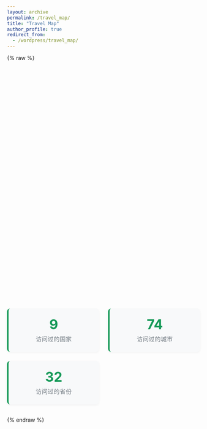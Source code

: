```yaml
---
layout: archive
permalink: /travel_map/
title: "Travel Map"
author_profile: true
redirect_from:
  - /wordpress/travel_map/
---
```


{% raw %}
<div id="map" style="height:600px; width:100%;"></div>

<div class="map-stats">
    <div class="stat-card">
        <div class="stat-number">9</div>
        <div class="stat-label">访问过的国家</div>
    </div>
    <div class="stat-card">
        <div class="stat-number">74</div>
        <div class="stat-label">访问过的城市</div>
    </div>
    <div class="stat-card">
        <div class="stat-number">32</div>
        <div class="stat-label">访问过的省份</div>
    </div>
</div>

<style>
    .map-stats {
        display: grid;
        grid-template-columns: repeat(auto-fit, minmax(200px, 1fr));
        gap: 1.5rem;
        margin: 2rem 0;
    }
    
    .stat-card {
        background: #f8f9fa;
        padding: 1.5rem;
        border-radius: 8px;
        text-align: center;
        border-left: 4px solid #159957;
        box-shadow: 0 2px 6px rgba(0, 0, 0, 0.05);
    }
    
    .stat-number {
        font-size: 2.2rem;
        font-weight: bold;
        color: #159957;
        margin-bottom: 0.5rem;
        line-height: 1;
    }
    
    .stat-label {
        font-size: 0.95rem;
        color: #6c757d;
        text-transform: uppercase;
        letter-spacing: 0.5px;
    }
</style>

<!-- Leaflet CSS -->
<link rel="stylesheet" href="https://unpkg.com/leaflet/dist/leaflet.css" />

<!-- Leaflet JS -->
<script src="https://unpkg.com/leaflet/dist/leaflet.js"></script>

<script>
  document.addEventListener("DOMContentLoaded", function() {
    var map = L.map('map').setView([35, 105], 4);

    L.tileLayer('https://{s}.tile.openstreetmap.org/{z}/{x}/{y}.png', {
      attribution: '&copy; OpenStreetMap contributors'
    }).addTo(map);

    // 国内
    // 黑龙江
    L.marker([52.9736, 122.5370]).addTo(map).bindPopup("漠河");
    L.marker([45.8038, 126.5349]).addTo(map).bindPopup("哈尔滨");
    // 吉林
    L.marker([42.8915, 129.5150]).addTo(map).bindPopup("延吉");
    // 辽宁
    L.marker([38.9140, 121.6147]).addTo(map).bindPopup("大连");
    // 河北
    L.marker([40.9518, 117.9392]).addTo(map).bindPopup("承德");
    L.marker([39.9411, 119.5996]).addTo(map).bindPopup("秦皇岛");
    // 北京
    L.marker([39.9042, 116.4074]).addTo(map).bindPopup("北京");
    // 天津
    L.marker([39.3434, 117.3616]).addTo(map).bindPopup("天津");
    // 内蒙古
    L.marker([42.2579, 118.9568]).addTo(map).bindPopup("赤峰");
    L.marker([43.9333, 116.0833]).addTo(map).bindPopup("锡林格勒");
    // 山西
    L.marker([40.1138, 113.3001]).addTo(map).bindPopup("大同");
    // 山东
    L.marker([36.6683, 117.0209]).addTo(map).bindPopup("济南");
    L.marker([36.0671, 120.3826]).addTo(map).bindPopup("青岛");
    // 河南
    L.marker([34.6197, 112.4540]).addTo(map).bindPopup("洛阳");
    // 江苏
    L.marker([32.0603, 118.7969]).addTo(map).bindPopup("南京");
    L.marker([31.2989, 120.5853]).addTo(map).bindPopup("苏州");
    L.marker([31.4912, 120.3120]).addTo(map).bindPopup("无锡");
    L.marker([31.7723, 119.9747]).addTo(map).bindPopup("常州");
    L.marker([32.3935, 119.4129]).addTo(map).bindPopup("扬州");
    L.marker([33.4996, 119.0153]).addTo(map).bindPopup("淮安");
    // 上海
    L.marker([31.2304, 121.4737]).addTo(map).bindPopup("上海");
    // 浙江
    L.marker([30.2741, 120.1551]).addTo(map).bindPopup("杭州");
    L.marker([29.9850, 122.2072]).addTo(map).bindPopup("舟山");
    // 安徽
    L.marker([31.8206, 117.2272]).addTo(map).bindPopup("合肥");
    L.marker([29.7139, 118.2936]).addTo(map).bindPopup("黄山");
    // 福建
    L.marker([24.4798, 118.0895]).addTo(map).bindPopup("厦门");
    L.marker([24.8739, 118.6756]).addTo(map).bindPopup("泉州");
    // 广东
    L.marker([23.1291, 113.2644]).addTo(map).bindPopup("广州");
    L.marker([22.5431, 114.0579]).addTo(map).bindPopup("深圳");
    L.marker([23.0215, 113.1214]).addTo(map).bindPopup("佛山");
    // 香港
    L.marker([22.3193, 114.1694]).addTo(map).bindPopup("香港");
    // 澳门
    L.marker([22.1987, 113.5439]).addTo(map).bindPopup("澳门");
    // 广西
    L.marker([24.3141, 109.4280]).addTo(map).bindPopup("柳州");
    L.marker([25.2736, 110.2905]).addTo(map).bindPopup("桂林");
    L.marker([21.4850, 109.1200]).addTo(map).bindPopup("北海");
    // 海南
    L.marker([20.0440, 110.1999]).addTo(map).bindPopup("海口");
    L.marker([18.2528, 109.5119]).addTo(map).bindPopup("三亚");
    // 湖北
    L.marker([30.5928, 114.3055]).addTo(map).bindPopup("武汉");
    L.marker([30.6970, 111.2908]).addTo(map).bindPopup("宜昌");
    L.marker([31.0355, 112.2044]).addTo(map).bindPopup("荆门");
    L.marker([31.4889, 110.6749]).addTo(map).bindPopup("神农架");
    // 湖南
    L.marker([28.2282, 112.9388]).addTo(map).bindPopup("长沙");
    L.marker([29.1171, 110.4792]).addTo(map).bindPopup("张家界");
    L.marker([28.3056, 109.7097]).addTo(map).bindPopup("吉首");
    // 江西
    L.marker([28.6820, 115.8579]).addTo(map).bindPopup("南昌");
    L.marker([29.7053, 116.0019]).addTo(map).bindPopup("九江");
    L.marker([27.6229, 113.8598]).addTo(map).bindPopup("萍乡");
    // 四川
    L.marker([30.5728, 104.0668]).addTo(map).bindPopup("成都");
    // 重庆
    L.marker([29.5630, 106.5516]).addTo(map).bindPopup("重庆");
    // 贵州
    L.marker([26.6470, 106.6302]).addTo(map).bindPopup("贵阳");
    L.marker([26.7081, 107.9862]).addTo(map).bindPopup("凯里");
    // 云南
    L.marker([25.0389, 102.7186]).addTo(map).bindPopup("昆明");
    L.marker([25.6065, 100.2250]).addTo(map).bindPopup("大理");
    L.marker([26.8721, 100.2330]).addTo(map).bindPopup("丽江");
    // 陕西
    L.marker([34.3416, 108.9398]).addTo(map).bindPopup("西安");
    // 宁夏
    L.marker([38.4872, 106.2309]).addTo(map).bindPopup("银川");
    // 甘肃
    L.marker([40.1421, 94.6620]).addTo(map).bindPopup("敦煌");
    L.marker([39.8028, 98.2770]).addTo(map).bindPopup("嘉峪关");
    L.marker([38.9329, 100.4500]).addTo(map).bindPopup("张掖");
    // 青海
    L.marker([36.6171, 101.7782]).addTo(map).bindPopup("西宁");
    L.marker([37.3730, 97.3700]).addTo(map).bindPopup("海西");
    // 新疆
    L.marker([39.4704, 75.9898]).addTo(map).bindPopup("喀什");

    // 国外
    // 日本
    L.marker([35.6895, 139.6917]).addTo(map).bindPopup("东京");
    L.marker([35.4437, 139.6380]).addTo(map).bindPopup("横滨");
    L.marker([34.6937, 135.5023]).addTo(map).bindPopup("大阪");
    L.marker([35.0116, 135.7681]).addTo(map).bindPopup("京都");
    // 泰国
    L.marker([13.7563, 100.5018]).addTo(map).bindPopup("曼谷");
    // 土耳其
    L.marker([41.0082, 28.9784]).addTo(map).bindPopup("伊斯坦布尔");
    // 格鲁吉亚
    L.marker([41.7151, 44.8271]).addTo(map).bindPopup("第比利斯");
    L.marker([42.5128, 42.5128]).addTo(map).bindPopup("卡兹别克"); // 高加索地区 Mt. Kazbek，近似坐标
    // 韩国
    L.marker([37.5665, 126.9780]).addTo(map).bindPopup("首尔");
    // 俄罗斯
    L.marker([43.1155, 131.8855]).addTo(map).bindPopup("海参崴"); // 符拉迪沃斯托克
    // 新加坡
    L.marker([1.3521, 103.8198]).addTo(map).bindPopup("新加坡");
    // 越南
    L.marker([21.0278, 105.8342]).addTo(map).bindPopup("河内");

  });
</script>
{% endraw %}

